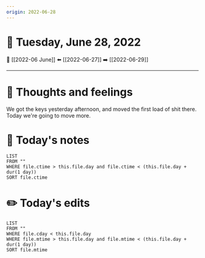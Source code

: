 ```yaml
---
origin: 2022-06-28
---
```

# 📅 Tuesday, June 28, 2022
🔀 [[2022-06 June]]
⬅️ [[2022-06-27]]
➡️ [[2022-06-29]]

---
# 💭 Thoughts and feelings
We got the keys yesterday afternoon, and moved the first load of shit there. Today we're going to move more. 

# 📝 Today's notes
```dataview
LIST 
FROM ""
WHERE file.ctime > this.file.day and file.ctime < (this.file.day + dur(1 day))
SORT file.ctime
```
# ✏️ Today's edits
```dataview
LIST
FROM ""
WHERE file.cday < this.file.day
WHERE file.mtime > this.file.day and file.mtime < (this.file.day + dur(1 day))
SORT file.mtime
```